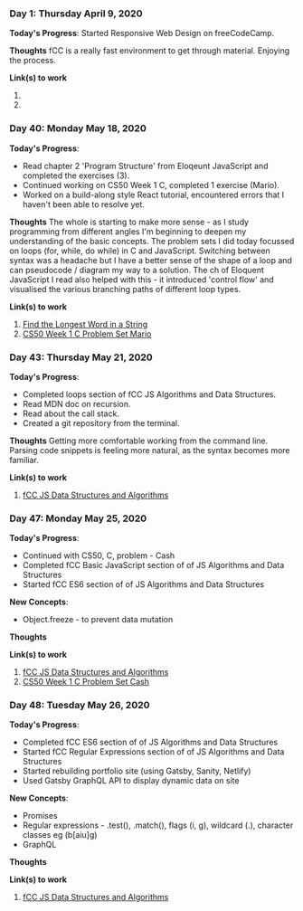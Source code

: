 ### Day 1: Thursday April 9, 2020

**Today's Progress**: Started Responsive Web Design on freeCodeCamp.

**Thoughts** fCC is a really fast environment to get through material. Enjoying the process.

**Link(s) to work**

1. 
2. 

### Day 40: Monday May 18, 2020

**Today's Progress**: 
- Read chapter 2 'Program Structure' from Eloqeunt JavaScript and completed the exercises (3). 
- Continued working on CS50 Week 1 C, completed 1 exercise (Mario). 
- Worked on a build-along style React tutorial, encountered errors that I haven't been able to resolve yet.

**Thoughts** The whole is starting to make more sense - as I study programming from different angles I'm beginning to deepen my understanding of the basic concepts. The problem sets I did today focussed on loops (for, while, do while) in C and JavaScript. Switching between syntax was a headache but I have a better sense of the shape of a loop and can pseudocode / diagram my way to a solution. The ch of Eloquent JavaScript I read also helped with this - it introduced 'control flow' and visualised the various branching paths of different loop types.

**Link(s) to work**

1. [Find the Longest Word in a String](https://eloquentjavascript.net/02_program_structure.html)
2. [CS50 Week 1 C Problem Set Mario](https://cs50.harvard.edu/x/2020/psets/1/mario/less/)

### Day 43: Thursday May 21, 2020

**Today's Progress**: 
- Completed loops section of fCC JS Algorithms and Data Structures. 
- Read MDN doc on recursion. 
- Read about the call stack. 
- Created a git repository from the terminal.

**Thoughts** Getting more comfortable working from the command line. Parsing code snippets is feeling more natural, as the syntax becomes more familiar.  

**Link(s) to work**

1. [fCC JS Data Structures and Algorithms](https://www.freecodecamp.org/learn)

### Day 47: Monday May 25, 2020

**Today's Progress**: 
- Continued with CS50, C, problem - Cash 
- Completed fCC Basic JavaScript section of of JS Algorithms and Data Structures
- Started fCC ES6 section of of JS Algorithms and Data Structures

**New Concepts**: 
- Object.freeze - to prevent data mutation


**Thoughts** 

**Link(s) to work**

1. [fCC JS Data Structures and Algorithms](https://www.freecodecamp.org/learn)
2. [CS50 Week 1 C Problem Set Cash](https://cs50.harvard.edu/x/2020/psets/1/cash/)

### Day 48: Tuesday May 26, 2020

**Today's Progress**: 
- Completed fCC ES6 section of of JS Algorithms and Data Structures
- Started fCC Regular Expressions section of of JS Algorithms and Data Structures
- Started rebuilding portfolio site (using Gatsby, Sanity, Netlify)
- Used Gatsby GraphQL API to display dynamic data on site


**New Concepts**: 
- Promises
- Regular expressions - .test(), .match(), flags (i, g), wildcard (.), character classes eg (b[aiu]g)
- GraphQL

**Thoughts** 

**Link(s) to work**

1. [fCC JS Data Structures and Algorithms](https://www.freecodecamp.org/learn)

